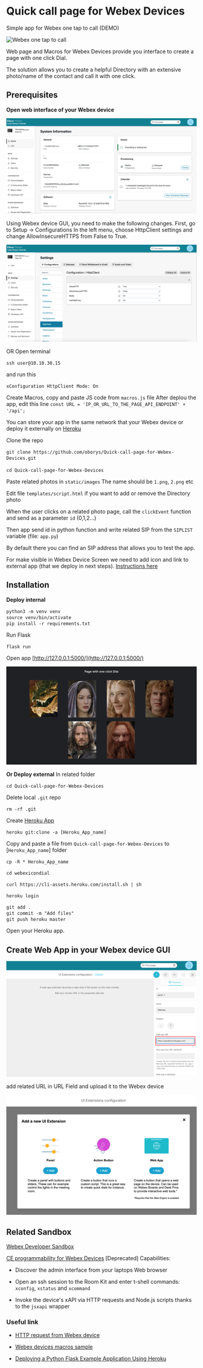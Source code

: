 # Quick call page for Webex Devices

Simple app for Webex one tap to call (DEMO)

![Webex one tap to call](img/webex-one-tap-to-call.gif)

Web page and Macros for Webex Devices provide you interface to create a page with one click Dial. 

The solution allows you to create a helpful Directory with an extensive photo/name of the contact and call it with one click.

## Prerequisites

**Open web interface of your Webex device**

![](img/Desk_Pro_GUI.png)

Using Webex device GUI, you need to make the following changes. First, go to Setup -> Configurations In the left menu, choose HttpClient settings and change AllowInsecureHTTPS from False to True.

![](img/Webex_device_Settings.png)

OR Open terminal

```
ssh user@10.10.30.15
```
and run this
```
xConfiguration HttpClient Mode: On
```

Create Macros, copy and paste JS code from `macros.js` file
After deplou the app, edit this line
`const URL = 'IP_OR_URL_TO_THE_PAGE_API_ENDPOINT' + '/api';`

You can store your app in the same network that your Webex device or deploy it externally on [Heroku](https://signup.heroku.com/)

Clone the repo
```
git clone https://github.com/oborys/Quick-call-page-for-Webex-Devices.git

cd Quick-call-page-for-Webex-Devices
```

Paste related photos in `static/images`
The name should be `1.png`, `2.png` etc

Edit file `templates/script.html` if you want to add or remove the Directory photo

When the user clicks on a related photo page, call the `clickEvent` function and send as a parameter `id` (0,1,2...)

Then app send id in python function and write related SIP from the `SIPLIST` variable (file: `app.py`)

By default there you can find an SIP address that allows you to test the app.

For make visible in Webex Device Screen we need to add icon and link to external app (that we deploy in next steps). [Instructions here](https://github.com/oborys/Quick-call-page-for-Webex-Devices#create-web-app-in-your-webex-device-gui)


## Installation

**Deploy internal**
```
python3 -m venv venv
source venv/bin/activate
pip install -r requirements.txt 
```
Run Flask
```
flask run
```

Open app [http://127.0.0.1:5000/](http://127.0.0.1:5000/)

![](img/Quick-call-page.png)

**Or Deploy external**
In related folder
```
cd Quick-call-page-for-Webex-Devices
```

Delete local `.git` repo
```
rm -rf .git
```

Create [Heroku App](https://dashboard.heroku.com/apps)


```
heroku git:clone -a [Heroku_App_name]
```
Copy and paste a file from `Quick-call-page-for-Webex-Devices` to [`Heroku_App_name`] folder

```
cp -R * Heroku_App_name
```

```
cd webexicondial
```

```
curl https://cli-assets.heroku.com/install.sh | sh
```

```
heroku login
```

```
git add .
git commit -m "Add files"
git push heroku master
```

Open your Heroku app.

## Create Web App in your Webex device GUI

![](img/UI_Extensions_configuration.png)

add related URL in URL Field and upload it to the Webex device

![](img/Create_Web_App.png)

## Related Sandbox

[Webex Developer Sandbox](https://developer.webex.com/docs/developer-sandbox-guide)

[CE programmability for Webex Devices](https://devnetsandbox.cisco.com/RM/Diagram/Index/937bd886-3eed-45a2-afe0-8c48337e8bea?diagramType=Topology) [Deprecated]
Capabilities:
- Discover the admin interface from your laptops Web browser

- Open an ssh session to the Room Kit and enter t-shell commands: `xconfig`, `xstatus` and `xcommand`

- Invoke the device's xAPI via HTTP requests and Node.js scripts thanks to the `jsxapi` wrapper

### Useful link
- [HTTP request from Webex device](https://help.webex.com/en-US/article/nthg6le/Sending-HTTP-Requests-from-a-Board,-Room,-or-Desk-Device)

- [Webex devices macros sample](https://github.com/CiscoDevNet/roomdevices-macros-samples)

- [Deploying a Python Flask Example Application Using Heroku](https://realpython.com/flask-by-example-part-1-project-setup/)
